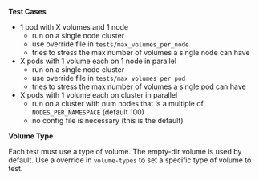 **Test Cases**

- 1 pod with X volumes and 1 node
    - run on a single node cluster
    - use override file in `tests/max_volumes_per_node` 
    - tries to stress the max number of volumes a single node can have
- X pods with 1 volume each on 1 node in parallel
    - run on a single node cluster
    - use override file in `tests/max_volumes_per_pod` 
    - tries to stress the max number of volumes a single pod can have
- X pods with 1 volume each on cluster in parallel
    - run on a cluster with num nodes that is a multiple of `NODES_PER_NAMESPACE` (default 100)
    - no config file is necessary (this is the default)

**Volume Type**

Each test must use a type of volume. The empty-dir volume
is used by default. Use a override in `volume-types` to set
a specific type of volume to test.
